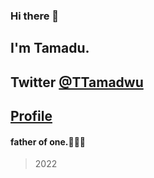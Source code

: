 ### Hi there 👋
## I'm Tamadu. 
## Twitter [@TTamadwu](https://twitter.com/TTamadwu)
## [Profile](tamadu.wraptas.site)
#### father of one.:family_man_woman_boy:

> 2022



